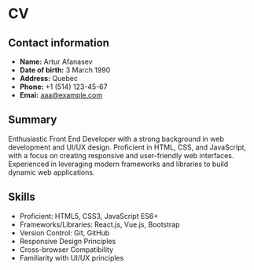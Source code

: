 # CV

## Contact information

- **Name:** Artur Afanasev
- **Date of birth:** 3 March 1990
- **Address:** Quebec
- **Phone:** +1 (514) 123-45-67
- **Emai:** aaa@example.com

## Summary

Enthusiastic Front End Developer with a strong background in web development and UI/UX design. Proficient in HTML, CSS, and JavaScript, with a focus on creating responsive and user-friendly web interfaces. Experienced in leveraging modern frameworks and libraries to build dynamic web applications.

## Skills

- Proficient: HTML5, CSS3, JavaScript ES6+
- Frameworks/Libraries: React.js, Vue.js, Bootstrap
- Version Control: Git, GitHub
- Responsive Design Principles
- Cross-browser Compatibility
- Familiarity with UI/UX principles
